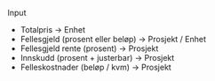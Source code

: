 Input

- Totalpris -> Enhet
- Fellesgjeld (prosent eller beløp) -> Prosjekt / Enhet
- Fellesgjeld rente (prosent) -> Prosjekt
- Innskudd (prosent + justerbar) -> Prosjekt
- Felleskostnader (beløp / kvm) -> Prosjekt
